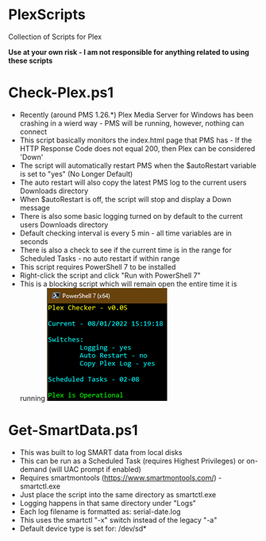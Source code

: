 # PlexScripts
Collection of Scripts for Plex

**Use at your own risk - I am not responsible for anything related to using these scripts**

# Check-Plex.ps1
* Recently (around PMS 1.26.*) Plex Media Server for Windows has been crashing in a wierd way - PMS will be running, however, nothing can connect
* This script basically monitors the index.html page that PMS has - If the HTTP Response Code does not equal 200, then Plex can be considered 'Down'
* The script will automatically restart PMS when the $autoRestart variable is set to "yes" (No Longer Default)
* The auto restart will also copy the latest PMS log to the current users Downloads directory
* When $autoRestart is off, the script will stop and display a Down message
* There is also some basic logging turned on by default to the current users Downloads directory
* Default checking interval is every 5 min - all time variables are in seconds
* There is also a check to see if the current time is in the range for Scheduled Tasks - no auto restart if within range
* This script requires PowerShell 7 to be installed
* Right-click the script and click "Run with PowerShell 7"
* This is a blocking script which will remain open the entire time it is running
![Check-Plex](/Check-Plex-Screenshot.png?raw=true "Check Plex Screenshot")

# Get-SmartData.ps1
* This was built to log SMART data from local disks
* This can be run as a Scheduled Task (requires Highest Privileges) or on-demand (will UAC prompt if enabled)
* Requires smartmontools (https://www.smartmontools.com/) - smartctl.exe
* Just place the script into the same directory as smartctl.exe
* Logging happens in that same directory under "Logs"
* Each log filename is formatted as: serial-date.log
* This uses the smartctl "-x" switch instead of the legacy "-a"
* Default device type is set for: /dev/sd*